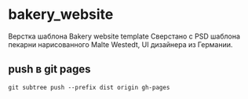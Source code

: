 # bakery_website
Верстка шаблона Bakery website template
Сверстано с PSD шаблона пекарни нарисованного Malte Westedt, UI дизайнера из Германии.

## push в git pages

```
git subtree push --prefix dist origin gh-pages
```